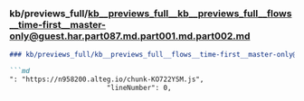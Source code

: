 ### kb/previews_full/kb__previews_full__kb__previews_full__flows__time-first__master-only@guest.har.part087.md.part001.md.part002.md

```md
### kb/previews_full/kb__previews_full__flows__time-first__master-only@guest.har.part087.md.part001.md (part 002)

```md
": "https://n958200.alteg.io/chunk-KO722YSM.js",
                        "lineNumber": 0,
 
```

```

```
